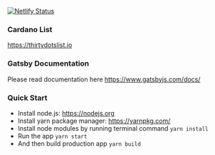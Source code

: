 [![Netlify Status](https://api.netlify.com/api/v1/badges/27e0cc1f-2ff5-4218-9985-a4c58321cef5/deploy-status)](https://app.netlify.com/sites/30dotslist/deploys)
### Cardano List ###
https://thirtydotslist.io

### Gatsby Documentation ###
Please read documentation here https://www.gatsbyjs.com/docs/

### Quick Start ###
* Install node.js: https://nodejs.org​
* Install yarn package manager: https://yarnpkg.com/​
* Install node modules by running terminal command `yarn install`
* Run the app `yarn start`
* And then build production app `yarn build`